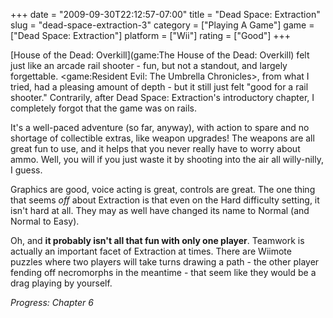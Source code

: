 +++
date = "2009-09-30T22:12:57-07:00"
title = "Dead Space: Extraction"
slug = "dead-space-extraction-3"
category = ["Playing A Game"]
game = ["Dead Space: Extraction"]
platform = ["Wii"]
rating = ["Good"]
+++

[House of the Dead: Overkill](game:The House of the Dead: Overkill) felt just like an arcade rail shooter - fun, but not a standout, and largely forgettable.  <game:Resident Evil: The Umbrella Chronicles>, from what I tried, had a pleasing amount of depth - but it still just felt "good for a rail shooter."  Contrarily, after Dead Space: Extraction's introductory chapter, I completely forgot that the game was on rails.

It's a well-paced adventure (so far, anyway), with action to spare and no shortage of collectible extras, like weapon upgrades!  The weapons are all great fun to use, and it helps that you never really have to worry about ammo.  Well, you will if you just waste it by shooting into the air all willy-nilly, I guess.

Graphics are good, voice acting is great, controls are great.  The one thing that seems <i>off</i> about Extraction is that even on the Hard difficulty setting, it isn't hard at all.  They may as well have changed its name to Normal (and Normal to Easy).

Oh, and <b>it probably isn't all that fun with only one player</b>.  Teamwork is actually an important facet of Extraction at times.  There are Wiimote puzzles where two players will take turns drawing a path - the other player fending off necromorphs in the meantime - that seem like they would be a drag playing by yourself.

<i>Progress: Chapter 6</i>